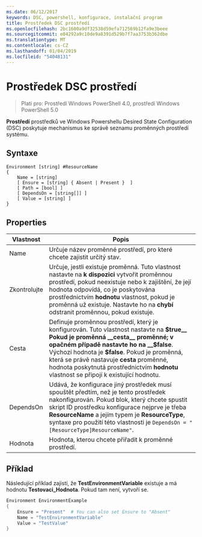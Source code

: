 ```yaml
---
ms.date: 06/12/2017
keywords: DSC, powershell, konfigurace, instalační program
title: Prostředek DSC prostředí
ms.openlocfilehash: 2bc1600a9df32538d59efa712569b12fa9e3beee
ms.sourcegitcommit: e04292a9c10de9a8391d529b7f7aa3753b362dbe
ms.translationtype: MT
ms.contentlocale: cs-CZ
ms.lasthandoff: 01/04/2019
ms.locfileid: "54048131"
---
```

# <a name="dsc-environment-resource"></a>Prostředek DSC prostředí

> Platí pro: Prostředí Windows PowerShell 4.0, prostředí Windows PowerShell 5.0

__Prostředí__ prostředků ve Windows Powershellu Desired State Configuration (DSC) poskytuje mechanismus ke správě seznamu proměnných prostředí systému.

## <a name="syntax"></a>Syntaxe
``` mof
Environment [string] #ResourceName
{
    Name = [string]
    [ Ensure = [string] { Absent | Present }  ]
    [ Path = [bool] ]
    [ DependsOn = [string[]] ]
    [ Value = [string] ]
}
```

## <a name="properties"></a>Properties

|  Vlastnost  |  Popis   |
|---|---|
| Name| Určuje název proměnné prostředí, pro které chcete zajistit určitý stav.|
| Zkontrolujte| Určuje, jestli existuje proměnná. Tuto vlastnost nastavte na __k dispozici__ vytvořit proměnnou prostředí, pokud neexistuje nebo k zajištění, že její hodnota odpovídá, co je poskytována prostřednictvím __hodnotu__ vlastnost, pokud je proměnná už existuje. Nastavte ho na __chybí__ odstranit proměnnou, pokud existuje.|
| Cesta| Definuje proměnnou prostředí, který je konfigurován. Tuto vlastnost nastavte na __$true__ Pokud je proměnná __cesta__ proměnné; v opačném případě nastavte ho na __$false__. Výchozí hodnota je __$false__. Pokud je proměnná, která se právě nastavuje __cesta__ proměnné, hodnota poskytnutá prostřednictvím __hodnotu__ vlastnost se připojí k existující hodnotu.|
| DependsOn | Udává, že konfigurace jiný prostředek musí spouštět předtím, než je tento prostředek nakonfigurován. Pokud blok, který chcete spustit skript ID prostředku konfigurace nejprve je třeba __ResourceName__ a jejím typem je __ResourceType__, syntaxe pro použití této vlastnosti je `DependsOn = "[ResourceType]ResourceName"`.|
| Hodnota| Hodnota, kterou chcete přiřadit k proměnné prostředí.|

## <a name="example"></a>Příklad

Následující příklad zajistí, že __TestEnvironmentVariable__ existuje a má hodnotu __Testovaci_Hodnota__. Pokud tam není, vytvoří se.

```powershell
Environment EnvironmentExample
{
    Ensure = "Present"  # You can also set Ensure to "Absent"
    Name = "TestEnvironmentVariable"
    Value = "TestValue"
}
```